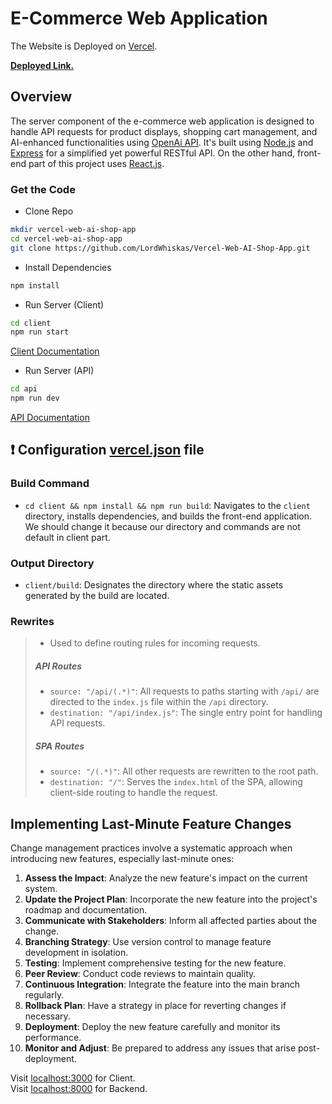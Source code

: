 
# E-Commerce Web Application

The Website is Deployed on [Vercel](https://vercel.com/).
<br />

**[Deployed Link.](https://vercel-web-ai-shop-app.vercel.app/)** 

## Overview 

The server component of the e-commerce web application is designed to handle API requests for product displays, shopping cart management, and AI-enhanced functionalities using [OpenAi API](https://openai.com/blog/openai-api). It's built using [Node.js](https://nodejs.org/en) and [Express](https://expressjs.com/) for a simplified yet powerful RESTful API. On the other hand, front-end part of this project uses [React.js](https://react.dev/).


### Get the Code

- Clone Repo

```bash
mkdir vercel-web-ai-shop-app
cd vercel-web-ai-shop-app
git clone https://github.com/LordWhiskas/Vercel-Web-AI-Shop-App.git
```


- Install Dependencies

```bash
npm install
```

- Run Server (Client)
```bash
cd client
npm run start
```

[Client Documentation](https://github.com/LordWhiskas/Vercel-Web-AI-Shop-App/tree/main/client)

- Run Server (API)
```bash
cd api
npm run dev
```
[API Documentation](https://github.com/LordWhiskas/Vercel-Web-AI-Shop-App/blob/main/api)

## :exclamation: Configuration [vercel.json](https://github.com/LordWhiskas/Vercel-Web-AI-Shop-App/blob/main/vercel.json) file
  
### Build Command

- `cd client && npm install && npm run build`: Navigates to the `client` directory, installs dependencies, and builds the front-end application. We should change it because our directory and commands are not default in client part.

### Output Directory

- `client/build`: Designates the directory where the static assets generated by the build are located.

### Rewrites
>
> - Used to define routing rules for incoming requests.
>
> ##### API Routes
>
> - `source: "/api/(.*)"`: All requests to paths starting with `/api/` are directed to the `index.js` file within the `/api` directory.
> - `destination: "/api/index.js"`: The single entry point for handling API requests.
>
> ##### SPA Routes
>
> - `source: "/(.*)"`: All other requests are rewritten to the root path.
> - `destination: "/"`: Serves the `index.html` of the SPA, allowing client-side routing to handle the request.

## Implementing Last-Minute Feature Changes

Change management practices involve a systematic approach when introducing new features, especially last-minute ones:

1. **Assess the Impact**: Analyze the new feature's impact on the current system.
2. **Update the Project Plan**: Incorporate the new feature into the project's roadmap and documentation.
3. **Communicate with Stakeholders**: Inform all affected parties about the change.
4. **Branching Strategy**: Use version control to manage feature development in isolation.
5. **Testing**: Implement comprehensive testing for the new feature.
6. **Peer Review**: Conduct code reviews to maintain quality.
7. **Continuous Integration**: Integrate the feature into the main branch regularly.
8. **Rollback Plan**: Have a strategy in place for reverting changes if necessary.
9. **Deployment**: Deploy the new feature carefully and monitor its performance.
10. **Monitor and Adjust**: Be prepared to address any issues that arise post-deployment.

Visit [localhost:3000](http://localhost:3000) for Client. <br/>
Visit [localhost:8000](http://localhost:8000) for Backend.
